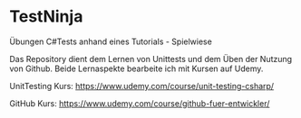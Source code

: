 # TestNinja
Übungen C#Tests anhand eines Tutorials - Spielwiese

Das Repository dient dem Lernen von Unittests und dem Üben der Nutzung von Github.
Beide Lernaspekte bearbeite ich mit Kursen auf Udemy.

UnitTesting Kurs: https://www.udemy.com/course/unit-testing-csharp/

GitHub Kurs: https://www.udemy.com/course/github-fuer-entwickler/
